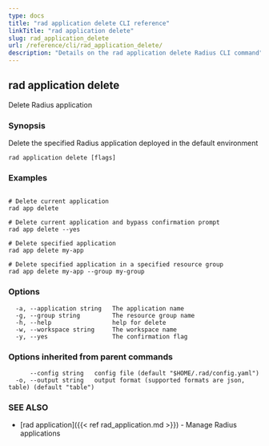 ```yaml
---
type: docs
title: "rad application delete CLI reference"
linkTitle: "rad application delete"
slug: rad_application_delete
url: /reference/cli/rad_application_delete/
description: "Details on the rad application delete Radius CLI command"
---
```

## rad application delete

Delete Radius application

### Synopsis

Delete the specified Radius application deployed in the default environment

```
rad application delete [flags]
```

### Examples

```

# Delete current application
rad app delete

# Delete current application and bypass confirmation prompt
rad app delete --yes

# Delete specified application
rad app delete my-app

# Delete specified application in a specified resource group
rad app delete my-app --group my-group

```

### Options

```
  -a, --application string   The application name
  -g, --group string         The resource group name
  -h, --help                 help for delete
  -w, --workspace string     The workspace name
  -y, --yes                  The confirmation flag
```

### Options inherited from parent commands

```
      --config string   config file (default "$HOME/.rad/config.yaml")
  -o, --output string   output format (supported formats are json, table) (default "table")
```

### SEE ALSO

* [rad application]({{< ref rad_application.md >}})	 - Manage Radius applications

